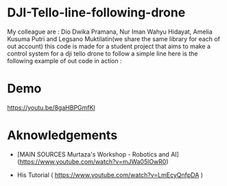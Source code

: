 # DJI-Tello-line-following-drone
My colleague are : Dio Dwika Pramana, Nur Iman Wahyu Hidayat, Amelia Kusuma Putri and Legsano Muktilatin(we share the same library for each of out account) this code is made for a student project that aims to make a control system for a dji tello drone to follow a simple line here is the following example of out code in action :

# Demo
https://youtu.be/8gaHBPGmfKI

# Aknowledgements

- [MAIN SOURCES Murtaza's Workshop - Robotics and AI] (https://www.youtube.com/watch?v=mJWa05lOwR0)

  
- His Tutorial ( https://www.youtube.com/watch?v=LmEcyQnfpDA )
